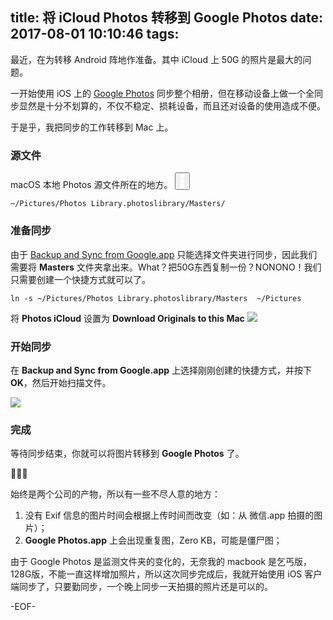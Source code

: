 title: 将 iCloud Photos 转移到 Google Photos
date: 2017-08-01 10:10:46
tags:
---

最近，在为转移 Android 阵地作准备。其中 iCloud 上 50G 的照片是最大的问题。

一开始使用 iOS 上的 [Google Photos](https://itunes.apple.com/app/apple-store/id962194608?pt=9008&ct=dwebpromo-empty&mt=8) 同步整个相册，但在移动设备上做一个全同步显然是十分不划算的，不仅不稳定、损耗设备，而且还对设备的使用造成不便。

于是乎，我把同步的工作转移到 Mac 上。

### 源文件

macOS 本地 Photos 源文件所在的地方。<span class="bigfoot-footnote__container"> <button class="bigfoot-footnote__button" id="fnref:1" data-footnote-number="1" data-footnote-identifier="1" alt="See Footnote 1" rel="footnote" data-bigfoot-footnote="
Right Click Photos Library.photoslibrary and Show Package Contents"> <svg class="bigfoot-footnote__button__circle" viewbox="0 0 6 6" preserveaspectratio="xMinYMin"><circle r="3" cx="3" cy="3" fill="white"/></svg> <svg class="bigfoot-footnote__button__circle" viewbox="0 0 6 6" preserveaspectratio="xMinYMin"><circle r="3" cx="3" cy="3" fill="white"/></svg> <svg class="bigfoot-footnote__button__circle" viewbox="0 0 6 6" preserveaspectratio="xMinYMin"><circle r="3" cx="3" cy="3" fill="white"/></svg> </button></span><br><a id="more"></a>

```
~/Pictures/Photos Library.photoslibrary/Masters/
```

### 准备同步

由于 [Backup and Sync from Google.app](https://www.google.com/drive/download/)  只能选择文件夹进行同步，因此我们需要将 **Masters** 文件夹拿出来。What？把50G东西复制一份？NONONO！我们只需要创建一个快捷方式就可以了。

```
ln -s ~/Pictures/Photos Library.photoslibrary/Masters  ~/Pictures
```

将 **Photos iCloud** 设置为 **Download Originals to this Mac**
![](http://7xsqni.com1.z0.glb.clouddn.com/2017-08-01-Screen%20Shot%202017-08-01%20at%207.11.05%20PM.png)

### 开始同步

在 **Backup and Sync from Google.app** 上选择刚刚创建的快捷方式，并按下**OK**，然后开始扫描文件。

![](http://7xsqni.com1.z0.glb.clouddn.com/2017-08-01-Screen%20Shot%202017-08-01%20at%206.36.22%20PM.png)
	
### 完成
	
等待同步结束，你就可以将图片转移到 **Google Photos** 了。


🎉🎉🎉

始终是两个公司的产物，所以有一些不尽人意的地方：

1. 没有 Exif 信息的图片时间会根据上传时间而改变（如：从 微信.app 拍摄的图片）；
2. **Google Photos.app** 上会出现重复图，Zero KB，可能是僵尸图；

由于 Google Photos 是监测文件夹的变化的，无奈我的 macbook 是乞丐版，128G版，不能一直这样增加照片，所以这次同步完成后，我就开始使用 iOS 客户端同步了，只要勤同步，一个晚上同步一天拍摄的照片还是可以的。

-EOF-